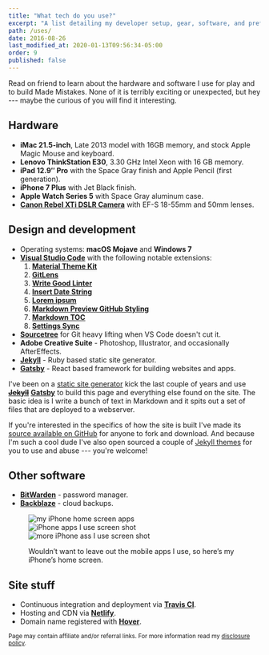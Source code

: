 ```yaml
---
title: "What tech do you use?"
excerpt: "A list detailing my developer setup, gear, software, and preferred configurations."
path: /uses/
date: 2016-08-26
last_modified_at: 2020-01-13T09:56:34-05:00
order: 9
published: false
---
```


Read on friend to learn about the hardware and software I use for play and to build Made Mistakes. None of it is terribly exciting or unexpected, but hey --- maybe the curious of you will find it interesting.

## Hardware

- **iMac 21.5-inch**, Late 2013 model with 16GB memory, and stock Apple Magic Mouse and keyboard.
- **Lenovo ThinkStation E30**, 3.30 GHz Intel Xeon with 16 GB memory.
- **iPad 12.9&#x2033; Pro** with the Space Gray finish and Apple Pencil (first generation).
- **iPhone 7 Plus** with Jet Black finish.
- **Apple Watch Series 5** with Space Gray aluminum case.
- [**Canon Rebel XTi DSLR Camera**](https://amzn.to/2R4A1YC) with EF-S 18-55mm and 50mm lenses.

## Design and development

- Operating systems: **macOS Mojave** and **Windows 7**
- [**Visual Studio Code**](https://code.visualstudio.com/) with the following notable extensions:
  1. [**Material Theme Kit**](https://marketplace.visualstudio.com/items?itemName=ms-vscode.Theme-MaterialKit)
  2. [**GitLens**](https://marketplace.visualstudio.com/items?itemName=eamodio.gitlens)
  3. [**Write Good Linter**](https://marketplace.visualstudio.com/items?itemName=travisthetechie.write-good-linter)
  4. [**Insert Date String**](https://marketplace.visualstudio.com/items?itemName=jsynowiec.vscode-insertdatestring)
  5. [**Lorem ipsum**](https://marketplace.visualstudio.com/items?itemName=Tyriar.lorem-ipsum)
  6. [**Markdown Preview GitHub Styling**](https://marketplace.visualstudio.com/items?itemName=bierner.markdown-preview-github-styles)
  7. [**Markdown TOC**](https://marketplace.visualstudio.com/items?itemName=AlanWalk.markdown-toc)
  8. [**Settings Sync**](https://marketplace.visualstudio.com/items?itemName=Shan.code-settings-sync)
- [**Sourcetree**](https://www.sourcetreeapp.com/) for Git heavy lifting when VS Code doesn't cut it.
- **Adobe Creative Suite** - Photoshop, Illustrator, and occasionally AfterEffects.
- [**Jekyll**](https://jekyllrb.com/) - Ruby based static site generator.
- [**Gatsby**](https://www.gatsbyjs.org/) - React based framework for building websites and apps.

I've been on a [static site generator](/articles/going-static/) kick the last couple of years and use <s>[**Jekyll**](https://jekyllrb.com/)</s> [**Gatsby**](https://www.gatsbyjs.org/) to build this page and everything else found on the site. The basic idea is I write a bunch of text in Markdown and it spits out a set of files that are deployed to a webserver.

If you're interested in the specifics of how the site is built I've made its [source available on GitHub](https://github.com/mmistakes/made-mistakes-gatsby) for anyone to fork and download. And because I'm such a cool dude I've also open sourced a couple of [Jekyll themes](/work/jekyll-themes/) for you to use and abuse --- you're welcome!

## Other software

- [**BitWarden**](https://bitwarden.com/) - password manager.
- [**Backblaze**](https://secure.backblaze.com/r/014jkj) - cloud backups.

<figure class="three-column">
  <img src="../../images/iphone-home-screen-1.jpg" alt="my iPhone home screen apps">
  <img src="../../images/iphone-home-screen-2.jpg" alt="iPhone apps I use screen shot">
  <img src="../../images/iphone-home-screen-3.jpg" alt="more iPhone ass I use screen shot">
  <figcaption><p>Wouldn&rsquo;t want to leave out the mobile apps I use, so here&rsquo;s my iPhone&rsquo;s home screen.</p></figcaption>
</figure>

## Site stuff

- Continuous integration and deployment via [**Travis CI**][travis-ci].
- Hosting and CDN via [**Netlify**][netlify].
- Domain name registered with [**Hover**][hover].

<small>Page may contain affiliate and/or referral links. For more information read my <a href="/terms/#disclosure-policy">disclosure policy</a>.</small>

[travis-ci]: https://travis-ci.org/
[netlify]: https://www.netlify.com/
[cloudflare-ssl]: https://www.cloudflare.com/ssl/
[hover]: https://hover.com/E4nZJYVH
